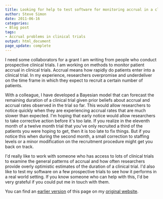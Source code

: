 ```yaml
---
title: Looking for help to test software for monitoring accrual in a clinical trial
author: Steve Simon
date: 2011-06-16
categories:
- Blog post
tags:
- Accrual problems in clinical trials
output: html_document
page_update: complete
---
```


I need some collaborators for a grant I am writing from people who conduct prospective clinical trials. I am working on methods to monitor patient accrual in clinical trials. Accrual means how rapidly do patients enter into a clinical trial. In my experience, researchers overpromise and underdeliver on the time frame in which they expect to recruit a certain number of patients.

<!---More--->

With a colleague, I have developed a Bayesian model that can forecast the remaining duration of a clinical trial given prior beliefs about accrual and accrual rates observed in the trial so far. This would allow researchers to notice quickly when they are experiencing accrual rates that are much slower than expected. I'm hoping that early notice would allow researchers to take corrective action before it's too late. If you realize in the eleventh month of a twelve month trial that you've only recruited a third of the patients you were hoping to get, then it is too late to fix things. But if you notice this when during the second month, a small correction to staffing levels or a minor modification on the recruitment procedure might get you back on track.

I'd really like to work with someone who has access to lots of clinical trials to examine the general patterns of accrual and how often researchers provide overly optimistic estimates of the duration of a clinical trial. I'd also like to test my software on a few prospective trials to see how it performs in a real world setting. If you know someone who can help with this, I'd be very grateful if you could put me in touch with them.

You can find an [earlier version][sim1] of this page on my [original website][sim2].

[sim1]: http://www.pmean.com/11/AccrualHelp.html
[sim2]: http://www.pmean.com/original_site.html 

